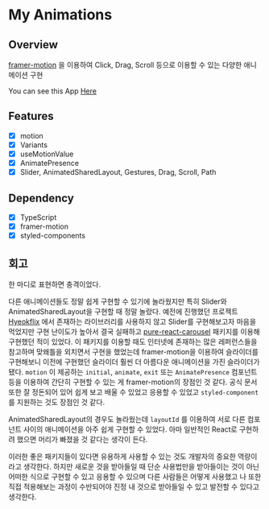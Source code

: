 # My Animations

## Overview

[framer-motion](https://www.framer.com/motion/) 을 이용하여 Click, Drag, Scroll 등으로 이용할 수 있는 다양한 애니메이션 구현

You can see this App [Here](https://quizzical-wescoff-7fb38c.netlify.app/)

## Features

- [x] motion
- [x] Variants
- [x] useMotionValue
- [x] AnimatePresence
- [x] Slider, AnimatedSharedLayout, Gestures, Drag, Scroll, Path

## Dependency

- [x] TypeScript
- [x] framer-motion
- [x] styled-components

## 회고

한 마디로 표현하면 충격이었다.

다른 애니메이션들도 정말 쉽게 구현할 수 있기에 놀라웠지만 특히 Slider와 AnimatedSharedLayout을 구현할 때 정말 놀랐다. 예전에 진행했던 프로젝트 [Hyeokflix](https://blissful-colden-d3fd0d.netlify.app/) 에서 존재하는 라이브러리를 사용하지 않고 Slider를 구현해보고자 마음을 먹었지만 구현 난이도가 높아서 결국 실패하고 [pure-react-carousel](https://www.npmjs.com/package/pure-react-carousel) 패키지를 이용해 구현했던 적이 있었다. 이 패키지를 이용할 때도 인터넷에 존재하는 많은 레퍼런스들을 참고하며 맞왜틀을 외치면서 구현을 했었는데  framer-motion을 이용하여 슬라이더를 구현해보니 이전에 구현했던 슬라이더 훨씬 더 아름다운 애니메이션을 가진 슬라이더가 됐다. `motion` 이 제공하는 `initial`, `animate`, `exit` 또는 `AnimatePresence` 컴포넌트 등을 이용하여 간단히 구현할 수 있는 게 framer-motion의 장점인 것 같다. 공식 문서 또한 잘 정돈되어 있어 쉽게 보고 배울 수 있었고 응용할 수 있었고 `styled-component` 를 지원하는 것도 장점인 것 같다.

AnimatedSharedLayout의 경우도 놀라웠는데 `layoutId` 를 이용하여 서로 다른 컴포넌트 사이의 애니메이션을 아주 쉽게 구현할 수 있었다. 아마 일반적인 React로 구현하려 했으면 머리가 빠졌을 것 같다는 생각이 든다. 

이러한 좋은 패키지들이 있다면 유용하게 사용할 수 있는 것도 개발자의 중요한 역량이라고 생각한다. 하지만 새로운 것을 받아들일 때 단순 사용법만을 받아들이는 것이 아닌 어떠한 식으로 구현할 수 있고 응용할 수 있으며 다른 사람들은 어떻게 사용했고 나 또한 직접 적용해보는 과정이 수반되어야 진정 내 것으로 받아들일 수 있고 발전할 수 있다고 생각한다.